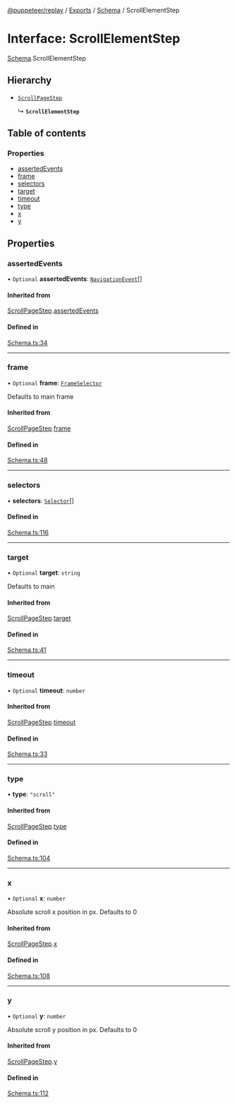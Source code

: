 [@puppeteer/replay](../README.md) / [Exports](../modules.md) / [Schema](../modules/Schema.md) / ScrollElementStep

# Interface: ScrollElementStep

[Schema](../modules/Schema.md).ScrollElementStep

## Hierarchy

- [`ScrollPageStep`](Schema.ScrollPageStep.md)

  ↳ **`ScrollElementStep`**

## Table of contents

### Properties

- [assertedEvents](Schema.ScrollElementStep.md#assertedevents)
- [frame](Schema.ScrollElementStep.md#frame)
- [selectors](Schema.ScrollElementStep.md#selectors)
- [target](Schema.ScrollElementStep.md#target)
- [timeout](Schema.ScrollElementStep.md#timeout)
- [type](Schema.ScrollElementStep.md#type)
- [x](Schema.ScrollElementStep.md#x)
- [y](Schema.ScrollElementStep.md#y)

## Properties

### assertedEvents

• `Optional` **assertedEvents**: [`NavigationEvent`](Schema.NavigationEvent.md)[]

#### Inherited from

[ScrollPageStep](Schema.ScrollPageStep.md).[assertedEvents](Schema.ScrollPageStep.md#assertedevents)

#### Defined in

[Schema.ts:34](https://github.com/puppeteer/replay/blob/main/src/Schema.ts#L34)

___

### frame

• `Optional` **frame**: [`FrameSelector`](../modules/Schema.md#frameselector)

Defaults to main frame

#### Inherited from

[ScrollPageStep](Schema.ScrollPageStep.md).[frame](Schema.ScrollPageStep.md#frame)

#### Defined in

[Schema.ts:48](https://github.com/puppeteer/replay/blob/main/src/Schema.ts#L48)

___

### selectors

• **selectors**: [`Selector`](../modules/Schema.md#selector)[]

#### Defined in

[Schema.ts:116](https://github.com/puppeteer/replay/blob/main/src/Schema.ts#L116)

___

### target

• `Optional` **target**: `string`

Defaults to main

#### Inherited from

[ScrollPageStep](Schema.ScrollPageStep.md).[target](Schema.ScrollPageStep.md#target)

#### Defined in

[Schema.ts:41](https://github.com/puppeteer/replay/blob/main/src/Schema.ts#L41)

___

### timeout

• `Optional` **timeout**: `number`

#### Inherited from

[ScrollPageStep](Schema.ScrollPageStep.md).[timeout](Schema.ScrollPageStep.md#timeout)

#### Defined in

[Schema.ts:33](https://github.com/puppeteer/replay/blob/main/src/Schema.ts#L33)

___

### type

• **type**: ``"scroll"``

#### Inherited from

[ScrollPageStep](Schema.ScrollPageStep.md).[type](Schema.ScrollPageStep.md#type)

#### Defined in

[Schema.ts:104](https://github.com/puppeteer/replay/blob/main/src/Schema.ts#L104)

___

### x

• `Optional` **x**: `number`

Absolute scroll x position in px. Defaults to 0

#### Inherited from

[ScrollPageStep](Schema.ScrollPageStep.md).[x](Schema.ScrollPageStep.md#x)

#### Defined in

[Schema.ts:108](https://github.com/puppeteer/replay/blob/main/src/Schema.ts#L108)

___

### y

• `Optional` **y**: `number`

Absolute scroll y position in px. Defaults to 0

#### Inherited from

[ScrollPageStep](Schema.ScrollPageStep.md).[y](Schema.ScrollPageStep.md#y)

#### Defined in

[Schema.ts:112](https://github.com/puppeteer/replay/blob/main/src/Schema.ts#L112)

